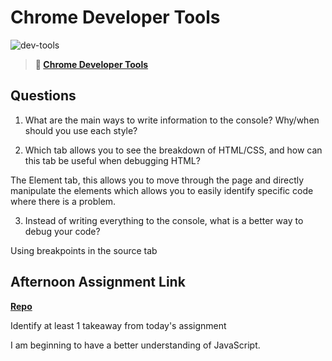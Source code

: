 # Chrome Developer Tools

![dev-tools](https://bcw.blob.core.windows.net/public/img/lesson-images/4571780153354770)

> **📖 [Chrome Developer Tools](https://codeworksacademy.com/fs-student-guide/resources/wk2/03-Chrome-Dev-Tools)**

## Questions

1. What are the main ways to write information to the console? Why/when should you use each style?

2. Which tab allows you to see the breakdown of HTML/CSS, and how can this tab be useful when debugging HTML?

The Element tab, this allows you to move through the page and directly manipulate the elements which allows you to easily identify specific code where there is a problem. 

3. Instead of writing everything to the console, what is a better way to debug your code?

Using breakpoints in the source tab

## Afternoon Assignment Link

**[Repo](https://iangrell.github.io/ice_cream_parlor/)**

Identify at least 1 takeaway from today's assignment

I am beginning to have a better understanding of JavaScript.
